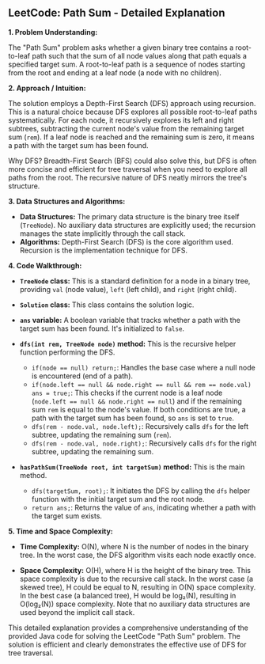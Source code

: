 ## LeetCode: Path Sum - Detailed Explanation

**1. Problem Understanding:**

The "Path Sum" problem asks whether a given binary tree contains a root-to-leaf path such that the sum of all node values along that path equals a specified target sum.  A root-to-leaf path is a sequence of nodes starting from the root and ending at a leaf node (a node with no children).

**2. Approach / Intuition:**

The solution employs a Depth-First Search (DFS) approach using recursion.  This is a natural choice because DFS explores all possible root-to-leaf paths systematically.  For each node, it recursively explores its left and right subtrees, subtracting the current node's value from the remaining target sum (`rem`).  If a leaf node is reached and the remaining sum is zero, it means a path with the target sum has been found.

Why DFS?  Breadth-First Search (BFS) could also solve this, but DFS is often more concise and efficient for tree traversal when you need to explore all paths from the root.  The recursive nature of DFS neatly mirrors the tree's structure.

**3. Data Structures and Algorithms:**

* **Data Structures:** The primary data structure is the binary tree itself (`TreeNode`).  No auxiliary data structures are explicitly used; the recursion manages the state implicitly through the call stack.
* **Algorithms:** Depth-First Search (DFS) is the core algorithm used. Recursion is the implementation technique for DFS.

**4. Code Walkthrough:**

* **`TreeNode` class:** This is a standard definition for a node in a binary tree, providing `val` (node value), `left` (left child), and `right` (right child).

* **`Solution` class:** This class contains the solution logic.

* **`ans` variable:** A boolean variable that tracks whether a path with the target sum has been found. It's initialized to `false`.

* **`dfs(int rem, TreeNode node)` method:** This is the recursive helper function performing the DFS.
    * `if(node == null) return;`:  Handles the base case where a null node is encountered (end of a path).
    * `if(node.left == null && node.right == null && rem == node.val) ans = true;`: This checks if the current node is a leaf node (`node.left == null && node.right == null`) and if the remaining sum `rem` is equal to the node's value. If both conditions are true, a path with the target sum has been found, so `ans` is set to `true`.
    * `dfs(rem - node.val, node.left);`: Recursively calls `dfs` for the left subtree, updating the remaining sum (`rem`).
    * `dfs(rem - node.val, node.right);`: Recursively calls `dfs` for the right subtree, updating the remaining sum.

* **`hasPathSum(TreeNode root, int targetSum)` method:** This is the main method.
    * `dfs(targetSum, root);`: It initiates the DFS by calling the `dfs` helper function with the initial target sum and the root node.
    * `return ans;`: Returns the value of `ans`, indicating whether a path with the target sum exists.


**5. Time and Space Complexity:**

* **Time Complexity:** O(N), where N is the number of nodes in the binary tree.  In the worst case, the DFS algorithm visits each node exactly once.

* **Space Complexity:** O(H), where H is the height of the binary tree.  This space complexity is due to the recursive call stack. In the worst case (a skewed tree), H could be equal to N, resulting in O(N) space complexity. In the best case (a balanced tree), H would be log₂(N), resulting in O(log₂(N)) space complexity.  Note that no auxiliary data structures are used beyond the implicit call stack.


This detailed explanation provides a comprehensive understanding of the provided Java code for solving the LeetCode "Path Sum" problem.  The solution is efficient and clearly demonstrates the effective use of DFS for tree traversal.
